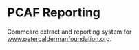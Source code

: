 PCAF Reporting
==============

Commcare extract and reporting system for www.petercaldermanfoundation.org.
